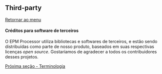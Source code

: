 ## Third-party 
[Retornar ao menu](menu.md)

#### Créditos para software de terceiros
O EPM Processor utiliza bibliotecas e softwares de terceiros, e estão sendo distribuídas
como parte de nosso produto, baseados em suas respectivas licenças *open source*. Gostaríamos de agradecer
a todos os contribuidores desses projetos.

[Próxima seção - Terminologia](EPMProcessorTerminologia.md)

